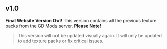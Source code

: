 ## v1.0
**Final Website Version Out!**
This version contains all the previous texture packs from the GD Mods server.
**Please Note!**
> This version will not be updated visually again. It will only be updated to add texture packs or fix critical issues.
